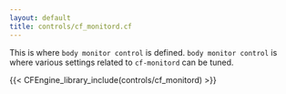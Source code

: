 ```yaml
---
layout: default
title: controls/cf_monitord.cf
---
```


This is where `body monitor control` is defined. `body monitor control` is where
various settings related to `cf-monitord` can be tuned.

{{< CFEngine_library_include(controls/cf_monitord) >}}
